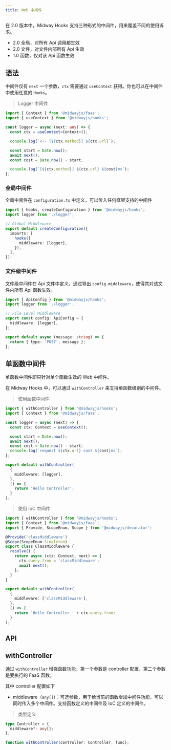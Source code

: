 ```yaml
---
title: Web 中间件
---
```


在 2.0 版本中，Midway Hooks 支持三种形式的中间件，用来覆盖不同的使用诉求。

- 2.0 全局，对所有 Api 调用都生效
- 2.0 文件，对文件内部所有 Api 生效
- 1.0 函数，仅对该 Api 函数生效

##

## 语法

中间件仅有 `next` 一个参数，`ctx` 需要通过 `useContext` 获得。你也可以在中间件中使用任意的 `Hooks`。

> Logger 中间件

```typescript
import { Context } from '@midwayjs/faas';
import { useContext } from '@midwayjs/hooks';

const logger = async (next: any) => {
  const ctx = useContext<Context>();

  console.log(`<-- [${ctx.method}] ${ctx.url}`);

  const start = Date.now();
  await next();
  const cost = Date.now() - start;

  console.log(`[${ctx.method}] ${ctx.url} ${cost}ms`);
};
```

### 全局中间件

全局中间件在 `configuration.ts` 中定义，可以传入任何框架支持的中间件

```typescript
import { hooks, createConfiguration } from '@midwayjs/hooks';
import logger from './logger';

// Global Middleware
export default createConfiguration({
  imports: [
    hooks({
      middleware: [logger],
    }),
  ],
});
```

### 文件级中间件

文件级中间件在 Api 文件中定义，通过导出 `config.middleware`，使得其对该文件内所有 Api 函数生效。

```typescript
import { ApiConfig } from '@midwayjs/hooks';
import logger from './logger';

// File Level Middleware
export const config: ApiConfig = {
  middleware: [logger],
};

export default async (message: string) => {
  return { type: 'POST', message };
};
```

## 单函数中间件

单函数中间件即只针对单个函数生效的 Web 中间件。

在 Midway Hooks 中，可以通过 `withController` 来支持单函数级别的中间件。
​

> 使用函数中间件

```typescript
import { withController } from '@midwayjs/hooks';
import { Context } from '@midwayjs/faas';

const logger = async (next) => {
  const ctx: Context = useContext();

  const start = Date.now();
  await next();
  const cost = Date.now() - start;
  console.log(`request ${ctx.url} cost ${cost}ms`);
};

export default withController(
  {
    middleware: [logger],
  },
  () => {
    return 'Hello Controller';
  }
);
```

> 使用 IoC 中间件

```typescript
import { withController } from '@midwayjs/hooks';
import { Context } from '@midwayjs/faas';
import { Provide, ScopeEnum, Scope } from '@midwayjs/decorator';

@Provide('classMiddleware')
@Scope(ScopeEnum.Singleton)
export class ClassMiddleware {
  resolve() {
    return async (ctx: Context, next) => {
      ctx.query.from = 'classMiddleware';
      await next();
    };
  }
}

export default withController(
  {
    middleware: ['classMiddleware'],
  },
  () => {
    return 'Hello Controller ' + ctx.query.from;
  }
);
```

## API

## withController

通过 `withController` 增强函数功能，第一个参数是 controller 配置，第二个参数是要执行的 FaaS 函数。

其中 controller 配置如下

- middleware（`any[]`）：可选参数，用于给当前的函数增加中间件功能，可以同时传入多个中间件。支持函数定义的中间件及 IoC 定义的中间件。

> 类型定义

```typescript
type Controller = {
  middleware?: any[];
};

function withController(controller: Controller, func);
```
